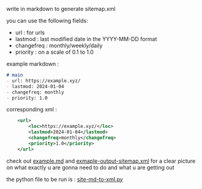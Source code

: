 write in markdown to generate sitemap.xml 

you can use the following fields:
- url : for urls
- lastmod : last modified date in the YYYY-MM-DD format
- changefreq : monthly/weekly/daily
- priority : on a scale of 0.1 to 1.0

example markdown : 

```md
# main
- url: https://example.xyz/
- lastmod: 2024-01-04
- changefreq: monthly
- priority: 1.0
```

corresponding xml : 

```xml
    <url>
        <loc>https://example.xyz/</loc>
        <lastmod>2024-01-04</lastmod>
        <changefreq>monthly</changefreq>
        <priority>1.0</priority>
    </url>
```

check out [example.md](example.md) and [exmaple-output-sitemap.xml](example-output-sitemap.xml) for a clear picture on what exactly u are gonna need to do and what u are getting out

the python file to be run is : [site-md-to-xml.py](site-md-to-xml.py)
